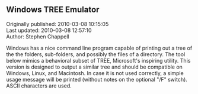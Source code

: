 ## Windows TREE Emulator  
Originally published: 2010-03-08 10:15:05  
Last updated: 2010-03-08 12:57:10  
Author: Stephen Chappell  
  
Windows has a nice command line program capable of printing out a tree of the the folders, sub-folders, and possibly the files of a directory. The tool below mimics a behavioral subset of TREE, Microsoft's inspiring utility. This version is designed to output a similar tree and should be compatible on Windows, Linux, and Macintosh. In case it is not used correctly, a simple usage message will be printed (without notes on the optional "/F" switch). ASCII characters are used.